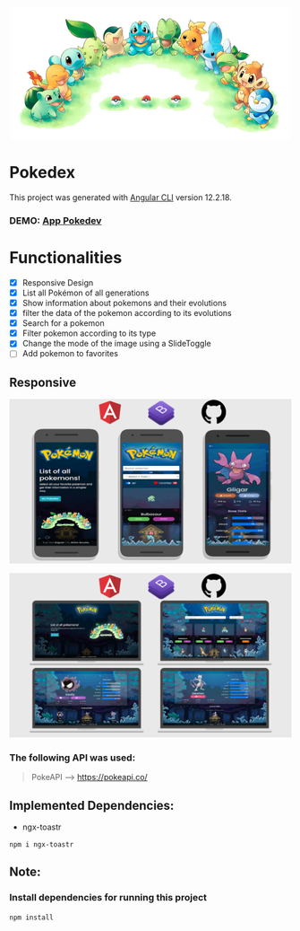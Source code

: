 <div align="center">
  <img width="500px" src="https://raw.githubusercontent.com/WilianMorales/pokedex-App/main/src/assets/images/pokereu.jpg">
</div>

# Pokedex

This project was generated with [Angular CLI](https://github.com/angular/angular-cli) version 12.2.18.

### DEMO: [App Pokedev](https://ng-pokedev.netlify.app/)

# Functionalities

- [x] Responsive Design
- [x] List all Pokémon of all generations
- [x] Show information about pokemons and their evolutions
- [x] filter the data of the pokemon according to its evolutions
- [x] Search for a pokemon
- [x] Filter pokemon according to its type
- [x] Change the mode of the image using a SlideToggle
- [ ] Add pokemon to favorites

## Responsive

![Design preview for Mobile](./mobile-preview.png)

![Design preview for Desktop](./desktop-preview.png)

### The following API was used:

> PokeAPI --> https://pokeapi.co/

## Implemented Dependencies: 
* ngx-toastr
```
npm i ngx-toastr
```

## Note: 
### Install dependencies for running this project
```
npm install
```
